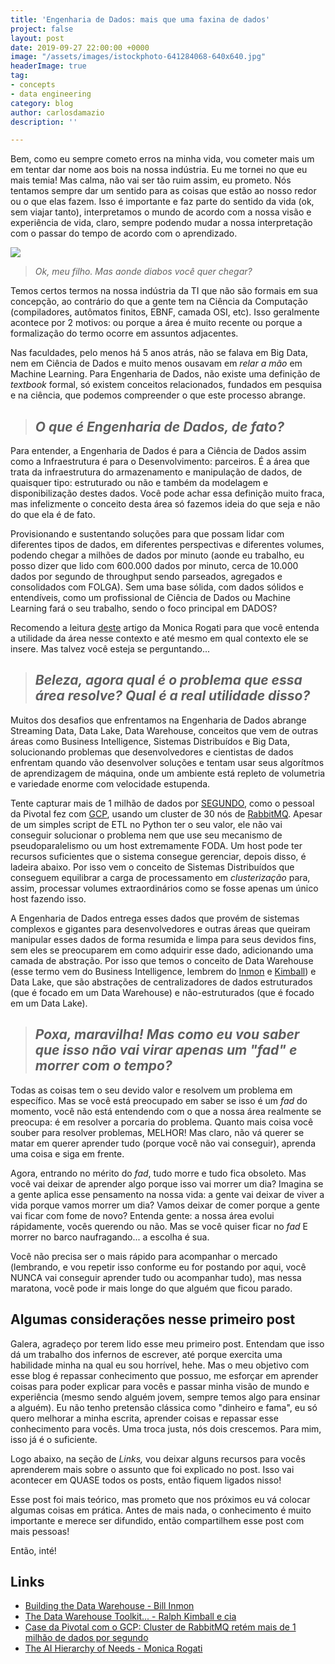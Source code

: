 ```yaml
---
title: 'Engenharia de Dados: mais que uma faxina de dados'
project: false
layout: post
date: 2019-09-27 22:00:00 +0000
image: "/assets/images/istockphoto-641284068-640x640.jpg"
headerImage: true
tag:
- concepts
- data engineering
category: blog
author: carlosdamazio
description: ''

---
```

Bem, como eu sempre cometo erros na minha vida, vou cometer mais um em tentar dar nome aos bois na nossa indústria. Eu me tornei no que eu mais temia! Mas calma, não vai ser tão ruim assim, eu prometo. Nós tentamos sempre dar um sentido para as coisas que estão ao nosso redor ou o que elas fazem. Isso é importante e faz parte do sentido da vida (ok, sem viajar tanto), interpretamos o mundo de acordo com a nossa visão e experiência de vida, claro, sempre podendo mudar a nossa interpretação com o passar do tempo de acordo com o aprendizado.

![](https://media.giphy.com/media/LyJ6KPlrFdKnK/giphy.gif)

> _Ok, meu filho. Mas aonde diabos você quer chegar?_

Temos certos termos na nossa indústria da TI que não são formais em sua concepção, ao contrário do que a gente tem na Ciência da Computação (compiladores, autômatos finitos, EBNF, camada OSI, etc). Isso geralmente acontece por 2 motivos: ou porque a área é muito recente ou porque a formalização do termo ocorre em assuntos adjacentes.

Nas faculdades, pelo menos há 5 anos atrás, não se falava em Big Data, nem em Ciência de Dados e muito menos ousavam em _relar a mão_ em Machine Learning. Para Engenharia de Dados, não existe uma definição de _textbook_ formal, só existem conceitos relacionados, fundados em pesquisa e na ciência, que podemos compreender o que este processo abrange.

> ## _O que é Engenharia de Dados, de fato?_

Para entender, a Engenharia de Dados é para a Ciência de Dados assim como a Infraestrutura é para o Desenvolvimento: parceiros. É a área que trata da infraestrutura do armazenamento e manipulação de dados, de quaisquer tipo: estruturado ou não e também da modelagem e disponibilização destes dados. Você pode achar essa definição muito fraca, mas infelizmente o conceito desta área só fazemos ideia do que seja e não do que ela é de fato.

Provisionando e sustentando soluções para que possam lidar com diferentes tipos de dados, em diferentes perspectivas e diferentes volumes, podendo chegar a milhões de dados por minuto (aonde eu trabalho, eu posso dizer que lido com 600.000 dados por minuto, cerca de 10.000 dados por segundo de throughput sendo parseados, agregados e consolidados com FOLGA). Sem uma base sólida, com dados sólidos e entendíveis, como um profissional de Ciência de Dados ou Machine Learning fará o seu trabalho, sendo o foco principal em DADOS?

Recomendo a leitura [deste](https://hackernoon.com/the-ai-hierarchy-of-needs-18f111fcc007) artigo da Monica Rogati para que você entenda a utilidade da área nesse contexto e até mesmo em qual contexto ele se insere. Mas talvez você esteja se perguntando...

> ## _Beleza, agora qual é o problema que essa área resolve? Qual é a real utilidade disso?_

Muitos dos desafios que enfrentamos na Engenharia de Dados abrange Streaming Data, Data Lake, Data Warehouse, conceitos que vem de outras áreas como Business Intelligence, Sistemas Distribuídos e Big Data, solucionando problemas que desenvolvedores e cientistas de dados enfrentam quando vão desenvolver soluções e tentam usar seus algorítmos de aprendizagem de máquina, onde um ambiente está repleto de volumetria e variedade enorme com velocidade estupenda.

Tente capturar mais de 1 milhão de dados por [SEGUNDO](https://content.pivotal.io/blog/rabbitmq-hits-one-million-messages-per-second-on-google-compute-engine "pivotal"), como o pessoal da Pivotal fez com [GCP](https://cloud.google.com/ "GCP"), usando um cluster de 30 nós de [RabbitMQ](https://www.rabbitmq.com/ "RabbitMQ"). Apesar de um simples script de ETL no Python ter o seu valor, ele não vai conseguir solucionar o problema nem que use seu mecanismo de pseudoparalelismo ou um host extremamente FODA. Um host pode ter recursos suficientes que o sistema consegue gerenciar, depois disso, é ladeira abaixo. Por isso vem o conceito de Sistemas Distribuídos que conseguem equilibrar a carga de processamento em _clusterização_ para, assim, processar volumes extraordinários como se fosse apenas um único host fazendo isso.

A Engenharia de Dados entrega esses dados que provém de sistemas complexos e gigantes para desenvolvedores e outras áreas que queiram manipular esses dados de forma resumida e limpa para seus devidos fins, sem eles se preocuparem em como adquirir esse dado, adicionando uma camada de abstração. Por isso que temos o conceito de Data Warehouse (esse termo vem do Business Intelligence, lembrem do [Inmon](https://www.amazon.com/Building-Data-Warehouse-W-Inmon/dp/0764599445 "Building Data Warehouse") e [Kimball](https://www.amazon.com.br/Data-Warehouse-Toolkit-Definitive-Dimensional-ebook/dp/B00DRZX6XS/ref=asc_df_B00DRZX6XS/?tag=googleshopp00-20&linkCode=df0&hvadid=379727426149&hvpos=1o1&hvnetw=g&hvrand=8794885456156982741&hvpone=&hvptwo=&hvqmt=&hvdev=c&hvdvcmdl=&hvlocint=&hvlocphy=1001541&hvtargid=pla-406164365193&psc=1 "Kimball")) e Data Lake, que são abstrações de centralizadores de dados estruturados (que é focado em um Data Warehouse) e não-estruturados (que é focado em um Data Lake).

> ## _Poxa, maravilha! Mas como eu vou saber que isso não vai virar apenas um "fad" e morrer com o tempo?_

Todas as coisas tem o seu devido valor e resolvem um  problema em específico. Mas se você está preocupado em saber se isso é um _fad_ do momento, você não está entendendo com o que a nossa área realmente se preocupa: é em resolver a porcaria do problema. Quanto mais coisa você souber para resolver problemas, MELHOR! Mas claro, não vá querer se matar em querer aprender tudo (porque você não vai conseguir), aprenda uma coisa e siga em frente.

Agora, entrando no mérito do _fad_, tudo morre e tudo fica obsoleto. Mas você vai deixar de aprender algo porque isso vai morrer um dia? Imagina se a gente aplica esse pensamento na nossa vida: a gente vai deixar de viver a vida porque vamos morrer um dia? Vamos deixar de comer porque a gente vai ficar com fome de novo? Entenda gente: a nossa área evolui rápidamente, vocês querendo ou não. Mas se você quiser ficar no _fad_ E morrer no barco naufragando... a escolha é sua.

Você não precisa ser o mais rápido para acompanhar o mercado (lembrando, e vou repetir isso conforme eu for postando por aqui, você NUNCA vai conseguir aprender tudo ou acompanhar tudo), mas nessa maratona, você pode ir mais longe do que alguém que ficou parado.

## Algumas considerações nesse primeiro post

Galera, agradeço por terem lido esse meu primeiro post. Entendam que isso dá um trabalho dos infernos de escrever, até porque exercita uma habilidade minha na qual eu sou horrível, hehe. Mas o meu objetivo com esse blog é repassar conhecimento que possuo, me esforçar em aprender coisas para poder explicar para vocês e passar minha visão de mundo e experiência (mesmo sendo alguém jovem, sempre temos algo para ensinar a alguém). Eu não tenho pretensão clássica como "dinheiro e fama", eu só quero melhorar a minha escrita, aprender coisas e repassar esse conhecimento para vocês. Uma troca justa, nós dois crescemos. Para mim, isso já é o suficiente.

Logo abaixo, na seção de _Links,_ vou deixar alguns recursos para vocês aprenderem mais sobre o assunto que foi explicado no post. Isso vai acontecer em QUASE todos os posts, então fiquem ligados nisso!

Esse post foi mais teórico, mas prometo que nos próximos eu vá colocar algumas coisas em prática. Antes de mais nada, o conhecimento é muito importante e merece ser difundido, então compartilhem esse post com mais pessoas!

Então, inté!

## Links

* [Building the Data Warehouse - Bill Inmon]()
* [The Data Warehouse Toolkit... - Ralph Kimball e cia](https://www.amazon.com/dp/1118530802/ref=pd_lpo_sbs_dp_ss_1?pf_rd_p=7a8f5654-37f5-4688-a266-a74309cad748&pf_rd_s=lpo-top-stripe-1&pf_rd_t=201&pf_rd_i=0764599445&pf_rd_m=ATVPDKIKX0DER&pf_rd_r=QHX66M7VBA9Z2SP5VM4Q&pf_rd_r=QHX66M7VBA9Z2SP5VM4Q&pf_rd_p=7a8f5654-37f5-4688-a266-a74309cad748)
* [Case da Pivotal com o GCP: Cluster de RabbitMQ retém mais de 1 milhão de dados por segundo](https://content.pivotal.io/blog/rabbitmq-hits-one-million-messages-per-second-on-google-compute-engine)
* [The AI Hierarchy of Needs - Monica Rogati](https://hackernoon.com/the-ai-hierarchy-of-needs-18f111fcc007)
